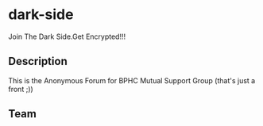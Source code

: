 # dark-side

Join The Dark Side.Get Encrypted!!!

## Description

This is the Anonymous Forum for BPHC Mutual Support Group (that's just a front ;))

## Team
